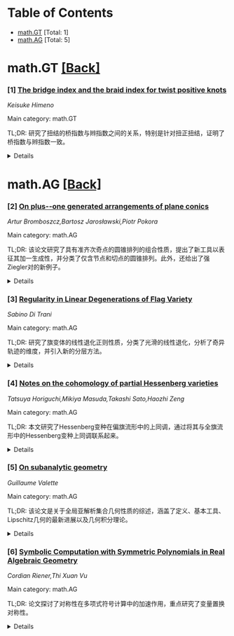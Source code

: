 <div id=toc></div>

# Table of Contents

- [math.GT](#math.GT) [Total: 1]
- [math.AG](#math.AG) [Total: 5]


<div id='math.GT'></div>

# math.GT [[Back]](#toc)

### [1] [The bridge index and the braid index for twist positive knots](https://arxiv.org/abs/2507.23252)
*Keisuke Himeno*

Main category: math.GT

TL;DR: 研究了扭结的桥指数与辫指数之间的关系，特别是针对扭正扭结，证明了桥指数与辫指数一致。


<details>
  <summary>Details</summary>
Motivation: 受Krishna和Morton的猜想启发，通过扭结Floer扭结阶研究这一关系。

Method: 利用扭结Floer扭结阶分析扭正扭结的桥指数与辫指数。

Result: 证明所有扭正扭结的桥指数与辫指数相同。

Conclusion: 扭正扭结的桥指数与辫指数一致，支持了相关猜想。

Abstract: In this paper, we study the relationship between the bridge index and the
braid index for twist positive knots. A knot is said to be twist positive if it
admits a positive braid representative that contains at least one full twist.
Motivated by a conjecture of Krishna and Morton, we investigate this
relationship via the knot Floer torsion order. As a consequence, we show that
the bridge index and the braid index coincide for all twist positive knots.

</details>


<div id='math.AG'></div>

# math.AG [[Back]](#toc)

### [2] [On plus--one generated arrangements of plane conics](https://arxiv.org/abs/2507.23024)
*Artur Bromboszcz,Bartosz Jarosławski,Piotr Pokora*

Main category: math.AG

TL;DR: 该论文研究了具有准齐次奇点的圆锥排列的组合性质，提出了新工具以表征其加一生成性，并分类了仅含节点和切点的圆锥排列。此外，还给出了强Ziegler对的新例子。


<details>
  <summary>Details</summary>
Motivation: 探讨圆锥排列在复射影平面中的组合性质，特别是具有准齐次奇点的排列，以理解其加一生成性和分类问题。

Method: 引入新工具表征加一生成性，分类仅含节点和切点的圆锥排列，并基于已有结果构建强Ziegler对的例子。

Result: 提出了加一生成性的新工具，完成了特定圆锥排列的分类，并展示了强Ziegler对的新实例。

Conclusion: 该研究为圆锥排列的组合性质提供了新视角，特别是在加一生成性和强Ziegler对方面取得了进展。

Abstract: In this paper, we examine the combinatorial properties of conic arrangements
in the complex projective plane that possess certain quasi--homogeneous
singularities. First, we introduce a new tool that enables us to characterize
the property of being plus--one generated within the class of conic
arrangements with some naturally chosen quasi--homogeneous singularities. Next,
we present a classification result on plus--one generated conic arrangements
admitting only nodes and tacnodes as singularities. Building on results
regarding conic arrangements with nodes and tacnodes, we present new examples
of strong Ziegler pairs of conic-line arrangements -- that is, arrangements
having the same strong combinatorics but distinct derivation modules.

</details>


### [3] [Regularity in Linear Degenerations of Flag Variety](https://arxiv.org/abs/2507.23055)
*Sabino Di Trani*

Main category: math.AG

TL;DR: 研究了旗变体的线性退化正则性质，分类了光滑的线性退化，分析了奇异轨迹的维度，并引入新的分层方法。


<details>
  <summary>Details</summary>
Motivation: 探索旗变体的线性退化性质，理解其光滑性和奇异轨迹。

Method: 分类光滑线性退化，研究奇异轨迹维度，引入新的分层方法并识别平坦退化轨迹。

Result: 证明了不可约线性退化是正规变体。

Conclusion: 线性退化在特定条件下具有正则性质，为相关研究提供了新视角。

Abstract: In this article we investigate the regularity properties of linear
degenerations of flag varieties. We classify the linear degenerations of
(partial) flag varieties that are smooth. Furthermore, we study the singular
locus of irreducible degenerations and provide estimates for its dimension. We
also introduce a new stratification of the total space of representations.
Within each stratum, we identify the loci corresponding to flat and flat
irreducible degenerations. As a consequence of our results, we show that
irreducible linear degenerations are normal varieties.

</details>


### [4] [Notes on the cohomology of partial Hessenberg varieties](https://arxiv.org/abs/2507.23259)
*Tatsuya Horiguchi,Mikiya Masuda,Takashi Sato,Haozhi Zeng*

Main category: math.AG

TL;DR: 本文研究了Hessenberg变种在偏旗流形中的上同调，通过将其与全旗流形中的Hessenberg变种上同调联系起来。


<details>
  <summary>Details</summary>
Motivation: Hessenberg变种是一类重要的子流形，包含Springer纤维、Peterson变种等，近年来在超平面排列和图论中发现了新联系。研究其偏旗流形中的上同调有助于扩展理论。

Method: 通过将偏旗流形中的Hessenberg变种上同调与全旗流形中的对应上同调联系起来，进行分析。

Result: 建立了偏旗流形中Hessenberg变种上同调与全旗流形中对应上同调的关系。

Conclusion: 研究为Hessenberg变种的上同调理论提供了新视角，扩展了其在偏旗流形中的应用。

Abstract: Hessenberg varieties are a family of subvarieties of full flag varieties.
This family contains well-known varieties such as Springer fibers, Peterson
varieties, and permutohedral varieties. It was introduced by De
Mari-Procesi-Shayman in 1992 and has been actively studied in this decade. In
particular, unexpected relations to hyperplane arrangements and the
Stanley-Stembridge conjecture in graph theory have been discovered. Hessenberg
varieties can be defined in partial flag varieties. In this paper, we study
their cohomology by relating them to the cohomology of Hessenberg varieties in
the full flag varieties.

</details>


### [5] [On subanalytic geometry](https://arxiv.org/abs/2507.23622)
*Guillaume Valette*

Main category: math.AG

TL;DR: 该论文是关于全局亚解析集合几何性质的综述，涵盖了定义、基本工具、Lipschitz几何的最新进展以及几何积分理论。


<details>
  <summary>Details</summary>
Motivation: 研究全局亚解析集合的几何性质，为相关领域提供理论基础和工具。

Method: 通过定义、基本定理（如Gabrielov补集定理）、几何工具（如曲线选择引理）、Lipschitz几何和积分理论展开分析。

Result: 证明了度量三角剖分的存在性、双Lipschitz平凡性等结果，并研究了亚解析集合的Hausdorff测度和积分。

Conclusion: 论文系统总结了全局亚解析集合的几何性质，为后续研究提供了重要参考。

Abstract: These notes constitute a survey on the geometric properties of globally
subanalytic sets. We start with their definition and some fundamental results
such as Gabrielov's Complement Theorem or existence of cell decompositions. We
then give the main basic tools of subanalytic geometry, such as Curve Selection
Lemma, Lojasiewicz's inequalities, existence of tubular neighborhood, Tamm's
theorem (definability of regular points), or existence of regular
stratifications (Whitney or Verdier). We then present the developments of
Lipschitz geometry obtained by various authors during the four last decades,
giving a proof of existence of metric triangulations, introduced by the author
of these notes, definable bi-Lipschitz triviality, Lipschitz conic structure,
as well as invariance of the link under definable bi-Lipschitz mappings. The
last chapter is devoted to geometric integration theory, studying the Hausdorff
measure of globally subanalytic sets, integrals of subanalytic functions, as
well as the density of subanalytic sets (the Lelong number) and Stokes'
formula.

</details>


### [6] [Symbolic Computation with Symmetric Polynomials in Real Algebraic Geometry](https://arxiv.org/abs/2507.23728)
*Cordian Riener,Thi Xuan Vu*

Main category: math.AG

TL;DR: 论文探讨了对称性在多项式符号计算中的加速作用，重点研究了变量置换对称性。


<details>
  <summary>Details</summary>
Motivation: 利用多项式系统的固有对称性可以降低复杂性、提高算法效率并揭示更深层次的结构。

Method: 研究了基于变量置换对称性的方法。

Result: 对称性能够显著提升多项式计算的效率和结构理解。

Conclusion: 对称性在多项式符号计算中具有重要作用，值得进一步研究。

Abstract: Symmetry plays a central role in accelerating symbolic computation involving
polynomials. This chapter surveys recent developments and foundational methods
that leverage the inherent symmetries of polynomial systems to reduce
complexity, improve algorithmic efficiency, and reveal deeper structural
insights. The main focus is on symmetry by the permutation of variables.

</details>

